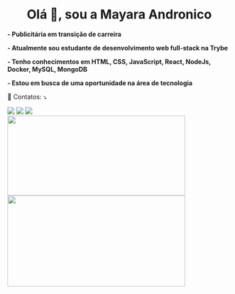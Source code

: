<h1 align="center">Olá 👋, sou a Mayara Andronico</h1>

<p align="left"> 
 <strong>- Publicitária em transição de carreira</strong>
<p align="left">
 <strong>- Atualmente sou estudante de desenvolvimento web full-stack na Trybe</strong>
</p>
<p align="left">
   <strong>- Tenho conhecimentos em HTML, CSS, JavaScript, React, NodeJs, Docker, MySQL, MongoDB</strong>
</p>
<p align="left">
  <strong>- Estou em busca de uma oportunidade na área de tecnologia</strong>
</p>
<p align="left">
  💌 Contatos: ⤵️
</p>

<p align="left">
  <a href="#" alt="Gmail">
  <img src="https://img.shields.io/badge/-Gmail-FF0000?style=flat-square&labelColor=FF0000&logo=gmail&logoColor=white&link=mayandronico@msn.com"/></a>

  <a href="#" alt="Linkedin">
  <img src="https://img.shields.io/badge/-Linkedin-0e76a8?style=flat-square&logo=Linkedin&logoColor=white&link=https://www.linkedin.com/in/mayara-andronico"/></a>

 <a href="#" alt="WhatsApp">
 <img src="https://img.shields.io/badge/-WhatsApp-25d366?style=flat-square&labelColor=25d366&logo=whatsapp&logoColor=white&link=https://api.whatsapp.com/send?phone=5513981295548"/></a>
  <br>
  <img width="400px" height="180em" src="https://github-readme-stats.vercel.app/api?username=mayandronico&show_icons=true&theme=buefy&include_all_commits=true&count_private=true"/>
  <img width="400px" height="205em" src="https://github-readme-stats.vercel.app/api/top-langs/?username=mayandronico&layout=compact&langs_count=16&theme=buefy"/>
  </a>



